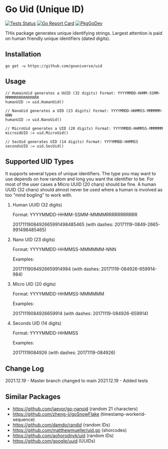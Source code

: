 # Go Uid (Unique ID)

[![Tests Status](https://github.com/gouniverse/uid/actions/workflows/test.yml/badge.svg?branch=main)](https://github.com/gouniverse/uid/actions/workflows/test.yml)
[![Go Report Card](https://goreportcard.com/badge/github.com/gouniverse/uid)](https://goreportcard.com/report/github.com/gouniverse/uid)
[![PkgGoDev](https://pkg.go.dev/badge/github.com/gouniverse/uid)](https://pkg.go.dev/github.com/gouniverse/uid)

THis package generates unique identifying strings. Largest attention is paid on human friendly unique identifiers (dated digits).

## Installation

```
go get -u https://github.com/gouniverse/uid
```

## Usage
 
 ```
 // HumainUid generates a UUID (32 digits) Format: YYYYMMDD-HHMM-SSMM-MMMMRRRRRRRRRRR
 humanUID := uid.HumanUid()
 
 // NanoUid generates a UID (23 digits) Format: YYYYMMDD-HHMMSS-MMMMMM-NNN
humanUID := uid.NanoUid()

// MicroUid generates a UID (20 digits) Format: YYYYMMDD-HHMMSS-MMMMMM
microidUID := uid.MicroUid()

// SecUid generates UID (14 digits) Format: YYYYMMDD-HHMMSS
secondsUID := uid.SecUid()
 ```

## Supported UID Types

It supports several types of unique identifiers. The type you may want to use depends on how random and long you want the identifier to be. For most of the user cases a Micro UUID (20 chars) should be fine. A human UUID (32 chars) should almost never be used where a human is involved as too "mind bogling" to work with.

1. Human UUID (32 digits)

    Format: YYYYMMDD-HHMM-SSMM-MMMMRRRRRRRRRRR

    2017111908492665991498485465 (with dashes: 20171119-0849-2665-991498485465)

2. Nano UID (23 digits)

    Format: YYYYMMDD-HHMMSS-MMMMMM-NNN

    Examples:

    20171119084926659914984 (with dashes: 20171119-084926-659914-984)

3. Micro UID (20 digits)

    Format: YYYYMMDD-HHMMSS-MMMMMM

    Examples:

    20171119084926659914 (with dashes: 20171119-084926-659914)

4. Seconds UID (14 digits)

    Format: YYYYMMDD-HHMMSS

    Examples:

    20171119084926 (with dashes: 20171119-084926)
    

## Change Log

2021.12.19 - Master branch changed to main
2021.12.19 - Added tests

## Similar Packages

- https://github.com/jaevor/go-nanoid (random 21 characters)
- https://github.com/zheng-ji/goSnowFlake (timestamp-workerid-sequence)
- https://github.com/damdo/randid (random IDs)
- https://github.com/matthewmueller/uid.go (shorcodes)
- https://github.com/aohorodnyk/uid (random IDs)
- https://github.com/google/uuid (UUIDs)
